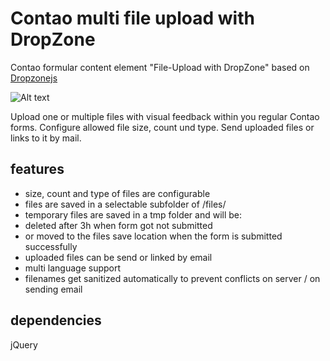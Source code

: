 # Contao multi file upload with DropZone
Contao formular content element "File-Upload with DropZone" based on <a href="http://www.dropzonejs.com/" target="_blank">Dropzonejs</a>

![Alt text](../screenshots/screenshot.jpg?raw=true)

Upload one or multiple files with visual feedback within you regular Contao forms.
Configure allowed file size, count und type.
Send uploaded files or links to it by mail.


## features
* size, count and type of files are configurable
* files are saved in a selectable subfolder of /files/
* temporary files are saved in a tmp folder and will be:
 *  deleted after 3h when form got not submitted
 *  or moved to the files save location when the form is submitted successfully 
* uploaded files can be send or linked by email
* multi language support
* filenames get sanitized automatically to prevent conflicts on server / on sending email

## dependencies
jQuery
